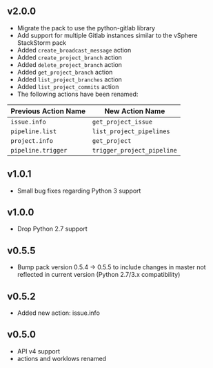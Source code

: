 ## v2.0.0

* Migrate the pack to use the python-gitlab library
* Add support for multiple Gitlab instances similar to the vSphere StackStorm pack
* Added `create_broadcast_message` action
* Added `create_project_branch` action
* Added `delete_project_branch` action
* Added `get_project_branch` action
* Added `list_project_branches` action
* Added `list_project_commits` action
* The following actions have been renamed:

| Previous Action Name|New Action Name|
|------------|-------------------|
|`issue.info`|`get_project_issue`|
|`pipeline.list`|`list_project_pipelines`|
|`project.info`|`get_project`|
|`pipeline.trigger`|`trigger_project_pipeline`|




## v1.0.1

* Small bug fixes regarding Python 3 support

## v1.0.0

* Drop Python 2.7 support

## v0.5.5

  - Bump pack version 0.5.4 -> 0.5.5 to include changes in master not reflected in current version (Python 2.7/3.x compatibility)

## v0.5.2

  - Added new action: issue.info

## v0.5.0

  - API v4 support
  - actions and worklows renamed
